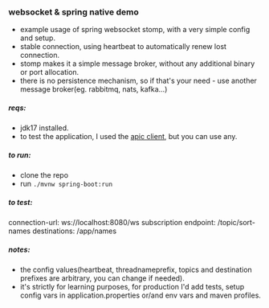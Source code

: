 ### websocket & spring native demo
- example usage of spring websocket stomp, with a very simple config and setup.
- stable connection, using heartbeat to automatically renew lost connection. 
- stomp makes it a simple message broker, without any additional binary or port allocation.
- there is no persistence mechanism, so if that's your need - use another message broker(eg. rabbitmq, nats, kafka...)

##### reqs:
- jdk17 installed.
- to test the application, I used the [apic client](https://www.apic.app/), but you can use any.

##### to run: 
- clone the repo
- run `./mvnw spring-boot:run`

##### to test: 
connection-url: ws://localhost:8080/ws
subscription endpoint: /topic/sort-names
destinations: /app/names

##### notes:
- the config values(heartbeat, threadnameprefix, topics and destination prefixes are arbitrary, you can change if needed).
- it's strictly for learning purposes, for production I'd add tests, setup config vars in application.properties or/and env vars and maven profiles.